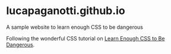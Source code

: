 # lucapaganotti.github.io
A sample website to learn enough CSS to be dangerous

Following the wonderful CSS tutorial on [Learn Enough CSS to Be Dangerous](https://www.learnenough.com/).

